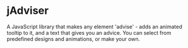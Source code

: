 jAdviser
=======

A JavaScript library that makes any element 'advise' - adds an animated tooltip to it, and a text that gives you an advice. You can select from predefined designs and animations, or make your own.
